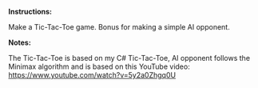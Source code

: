 **Instructions:**

Make a Tic-Tac-Toe  game. Bonus for making a simple AI opponent. 

**Notes:**

The Tic-Tac-Toe is based on my C# Tic-Tac-Toe, 
AI opponent follows the Minimax algorithm and is based on this YouTube video:
https://www.youtube.com/watch?v=5y2a0Zhgq0U
